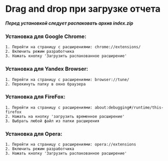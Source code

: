 # Drag and drop при загрузке отчета

***Перед установкой следует распаковать архив index.zip***

### Установка для Google Chrome:
```
1. Перейти на страницу с расширениями: chrome://extensions/
2. Включить режим разработчика
3. Нажать кнопку 'Загрузить распакованное расширение'
```

### Установка для Yandex Browser:
```
1. Перейти на страницу с расширениями: browser://tune/
2. Перекинуть папку в окно браузера
```

### Установка для FireFox:
```
1. Перейти на страницу с расширениями: about:debugging#/runtime/this-firefox
2. Нажать на кнопку 'загрузить временное расширение'
3. Выбрать любой файл из папки расширения
```

### Установка для Opera:
```
1. Перейти на страницу с расширениями: opera://extensions
2. Включить режим разработчика
3. Нажать кнопку 'Загрузить распакованное расширение'
```